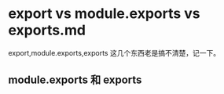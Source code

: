 # export vs module.exports vs exports.md

export,module.exports,exports 这几个东西老是搞不清楚，记一下。

## module.exports 和 exports


